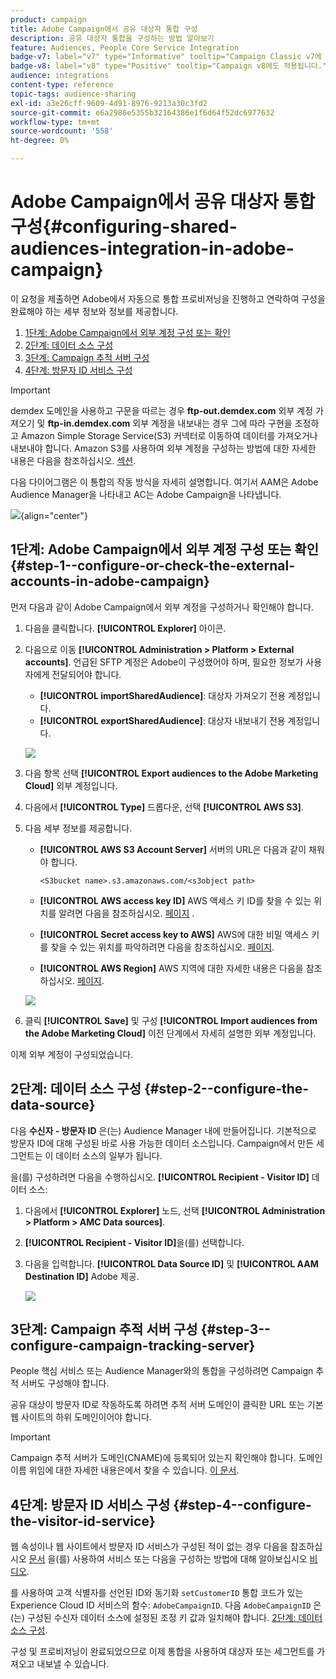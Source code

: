 ```yaml
---
product: campaign
title: Adobe Campaign에서 공유 대상자 통합 구성
description: 공유 대상자 통합을 구성하는 방법 알아보기
feature: Audiences, People Core Service Integration
badge-v7: label="v7" type="Informative" tooltip="Campaign Classic v7에 적용"
badge-v8: label="v8" type="Positive" tooltip="Campaign v8에도 적용됩니다."
audience: integrations
content-type: reference
topic-tags: audience-sharing
exl-id: a3e26cff-9609-4d91-8976-9213a30c3fd2
source-git-commit: e6a2986e5355b32164386e1f6d64f52dc6977632
workflow-type: tm+mt
source-wordcount: '558'
ht-degree: 0%

---
```


# Adobe Campaign에서 공유 대상자 통합 구성{#configuring-shared-audiences-integration-in-adobe-campaign}



이 요청을 제출하면 Adobe에서 자동으로 통합 프로비저닝을 진행하고 연락하여 구성을 완료해야 하는 세부 정보와 정보를 제공합니다.

1. [1단계: Adobe Campaign에서 외부 계정 구성 또는 확인](#step-1--configure-or-check-the-external-accounts-in-adobe-campaign)
1. [2단계: 데이터 소스 구성](#step-2--configure-the-data-source)
1. [3단계: Campaign 추적 서버 구성](#step-3--configure-campaign-tracking-server)
1. [4단계: 방문자 ID 서비스 구성](#step-4--configure-the-visitor-id-service)

>[!IMPORTANT]
>
>demdex 도메인을 사용하고 구문을 따르는 경우 **ftp-out.demdex.com** 외부 계정 가져오기 및 **ftp-in.demdex.com** 외부 계정을 내보내는 경우 그에 따라 구현을 조정하고 Amazon Simple Storage Service(S3) 커넥터로 이동하여 데이터를 가져오거나 내보내야 합니다. Amazon S3를 사용하여 외부 계정을 구성하는 방법에 대한 자세한 내용은 다음을 참조하십시오. [섹션](../../integrations/using/configuring-shared-audiences-integration-in-adobe-campaign.md#step-1--configure-or-check-the-external-accounts-in-adobe-campaign).

다음 다이어그램은 이 통합의 작동 방식을 자세히 설명합니다. 여기서 AAM은 Adobe Audience Manager을 나타내고 AC는 Adobe Campaign을 나타냅니다.

![](assets/aam_diagram.png){align="center"}

## 1단계: Adobe Campaign에서 외부 계정 구성 또는 확인 {#step-1--configure-or-check-the-external-accounts-in-adobe-campaign}

먼저 다음과 같이 Adobe Campaign에서 외부 계정을 구성하거나 확인해야 합니다.

1. 다음을 클릭합니다. **[!UICONTROL Explorer]** 아이콘.
1. 다음으로 이동 **[!UICONTROL Administration > Platform > External accounts]**. 언급된 SFTP 계정은 Adobe이 구성했어야 하며, 필요한 정보가 사용자에게 전달되어야 합니다.

   * **[!UICONTROL importSharedAudience]**: 대상자 가져오기 전용 계정입니다.
   * **[!UICONTROL exportSharedAudience]**: 대상자 내보내기 전용 계정입니다.

   ![](assets/aam_config_1.png)

1. 다음 항목 선택 **[!UICONTROL Export audiences to the Adobe Marketing Cloud]** 외부 계정입니다.

1. 다음에서 **[!UICONTROL Type]** 드롭다운, 선택 **[!UICONTROL AWS S3]**.

1. 다음 세부 정보를 제공합니다.

   * **[!UICONTROL AWS S3 Account Server]**
서버의 URL은 다음과 같이 채워야 합니다.

     ```
     <S3bucket name>.s3.amazonaws.com/<s3object path>
     ```

   * **[!UICONTROL AWS access key ID]**
AWS 액세스 키 ID를 찾을 수 있는 위치를 알려면 다음을 참조하십시오. [페이지](https://docs.aws.amazon.com/general/latest/gr/aws-sec-cred-types.html#access-keys-and-secret-access-keys) .

   * **[!UICONTROL Secret access key to AWS]**
AWS에 대한 비밀 액세스 키를 찾을 수 있는 위치를 파악하려면 다음을 참조하십시오. [페이지](https://aws.amazon.com/fr/blogs/security/wheres-my-secret-access-key/).

   * **[!UICONTROL AWS Region]**
AWS 지역에 대한 자세한 내용은 다음을 참조하십시오. [페이지](https://aws.amazon.com/about-aws/global-infrastructure/regions_az/).

   ![](assets/aam_config_2.png)

1. 클릭 **[!UICONTROL Save]** 및 구성 **[!UICONTROL Import audiences from the Adobe Marketing Cloud]** 이전 단계에서 자세히 설명한 외부 계정입니다.

이제 외부 계정이 구성되었습니다.

## 2단계: 데이터 소스 구성 {#step-2--configure-the-data-source}

다음 **수신자 - 방문자 ID** 은(는) Audience Manager 내에 만들어집니다. 기본적으로 방문자 ID에 대해 구성된 바로 사용 가능한 데이터 소스입니다. Campaign에서 만든 세그먼트는 이 데이터 소스의 일부가 됩니다.

을(를) 구성하려면 다음을 수행하십시오. **[!UICONTROL Recipient - Visitor ID]** 데이터 소스:

1. 다음에서 **[!UICONTROL Explorer]** 노드, 선택 **[!UICONTROL Administration > Platform > AMC Data sources]**.
1. **[!UICONTROL Recipient - Visitor ID]**&#x200B;을(를) 선택합니다.
1. 다음을 입력합니다. **[!UICONTROL Data Source ID]** 및 **[!UICONTROL AAM Destination ID]** Adobe 제공.

   ![](assets/aam_config_3.png)

## 3단계: Campaign 추적 서버 구성 {#step-3--configure-campaign-tracking-server}

People 핵심 서비스 또는 Audience Manager와의 통합을 구성하려면 Campaign 추적 서버도 구성해야 합니다.

공유 대상이 방문자 ID로 작동하도록 하려면 추적 서버 도메인이 클릭한 URL 또는 기본 웹 사이트의 하위 도메인이어야 합니다.

>[!IMPORTANT]
>
>Campaign 추적 서버가 도메인(CNAME)에 등록되어 있는지 확인해야 합니다. 도메인 이름 위임에 대한 자세한 내용은에서 찾을 수 있습니다. [이 문서](https://experienceleague.adobe.com/docs/control-panel/using/subdomains-and-certificates/setting-up-new-subdomain.html?lang=ko).

## 4단계: 방문자 ID 서비스 구성 {#step-4--configure-the-visitor-id-service}

웹 속성이나 웹 사이트에서 방문자 ID 서비스가 구성된 적이 없는 경우 다음을 참조하십시오 [문서](https://experienceleague.adobe.com/docs/id-service/using/implementation/setup-aam-analytics.html) 을(를) 사용하여 서비스 또는 다음을 구성하는 방법에 대해 알아보십시오 [비디오](https://helpx.adobe.com/marketing-cloud/how-to/email-marketing.html#step-two).

를 사용하여 고객 식별자를 선언된 ID와 동기화 `setCustomerID` 통합 코드가 있는 Experience Cloud ID 서비스의 함수: `AdobeCampaignID`. 다음 `AdobeCampaignID` 은(는) 구성된 수신자 데이터 소스에 설정된 조정 키 값과 일치해야 합니다. [2단계: 데이터 소스 구성](#step-2--configure-the-data-sources).

구성 및 프로비저닝이 완료되었으므로 이제 통합을 사용하여 대상자 또는 세그먼트를 가져오고 내보낼 수 있습니다.

